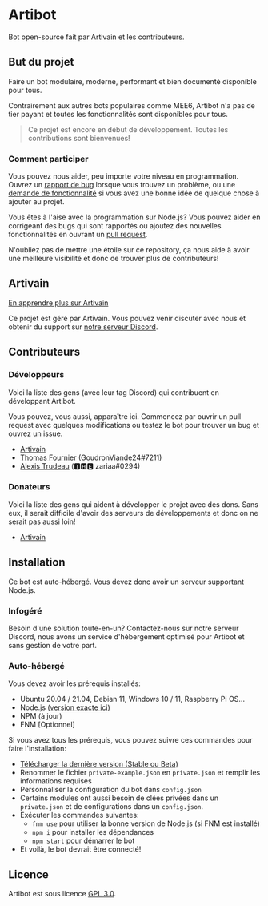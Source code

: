 # Artibot
Bot open-source fait par Artivain et les contributeurs.

## But du projet
Faire un bot modulaire, moderne, performant et bien documenté disponible pour tous. 

Contrairement aux autres bots populaires comme MEE6, Artibot n'a pas de tier payant et toutes les fonctionnalités sont disponibles pour tous. 

> Ce projet est encore en début de développement. Toutes les contributions sont bienvenues!

### Comment participer
Vous pouvez nous aider, peu importe votre niveau en programmation. Ouvrez un [rapport de bug](https://github.com/Artivain/artibot/issues/new?assignees=&labels=bug&template=rapport_bug.md&title=%5BBug+report%5D) lorsque vous trouvez un problème, ou une [demande de fonctionnalité](https://github.com/Artivain/artibot/issues/new?assignees=&labels=enhancement&template=demande_fonctionnalite.md&title=%5BFeature+request%5D) si vous avez une bonne idée de quelque chose à ajouter au projet.

Vous êtes à l'aise avec la programmation sur Node.js? Vous pouvez aider en corrigeant des bugs qui sont rapportés ou ajoutez des nouvelles fonctionnalités en ouvrant un [pull request](https://github.com/Artivain/artibot/compare).

N'oubliez pas de mettre une étoile sur ce repository, ça nous aide à avoir une meilleure visibilité et donc de trouver plus de contributeurs!

## Artivain
[En apprendre plus sur Artivain](https://artivain.com/)

Ce projet est géré par Artivain. Vous pouvez venir discuter avec nous et obtenir du support sur [notre serveur Discord](https://discord.artivain.com/).

## Contributeurs

### Développeurs
Voici la liste des gens (avec leur tag Discord) qui contribuent en développant Artibot.

Vous pouvez, vous aussi, apparaître ici. Commencez par ouvrir un pull request avec quelques modifications ou testez le bot pour trouver un bug et ouvrez un issue.

 - [Artivain](https://github.com/Artivain)
 - [Thomas Fournier](https://github.com/GoudronViande24) (GoudronViande24#7211)
 - [Alexis Trudeau](https://github.com/Zariaa27) (🆃🅷🅴 zariaa#0294)

### Donateurs
Voici la liste des gens qui aident à développer le projet avec des dons. Sans eux, il serait difficile d'avoir des serveurs de développements et donc on ne serait pas aussi loin!

 - [Artivain](https://github.com/Artivain)

## Installation
Ce bot est auto-hébergé. Vous devez donc avoir un serveur supportant Node.js.

### Infogéré
Besoin d'une solution toute-en-un? Contactez-nous sur notre serveur Discord, nous avons un service d'hébergement optimisé pour Artibot et sans gestion de votre part.

### Auto-hébergé
Vous devez avoir les prérequis installés:
 - Ubuntu 20.04 / 21.04, Debian 11, Windows 10 / 11, Raspberry Pi OS...
 - Node.js ([version exacte ici](.node-version))
 - NPM (à jour)
 - FNM [Optionnel]

Si vous avez tous les prérequis, vous pouvez suivre ces commandes pour faire l'installation:
 - [Télécharger la dernière version (Stable ou Beta)](https://github.com/Artivain/artibot/releases)
 - Renommer le fichier `private-example.json` en `private.json` et remplir les informations requises
 - Personnaliser la configuration du bot dans `config.json`
 - Certains modules ont aussi besoin de clées privées dans un `private.json` et de configurations dans un `config.json`.
 - Exécuter les commandes suivantes:
	 - `fnm use` pour utiliser la bonne version de Node.js (si FNM est installé)
	 - `npm i` pour installer les dépendances
	 - `npm start` pour démarrer le bot
 - Et voilà, le bot devrait être connecté!

## Licence
Artibot est sous licence [GPL 3.0](LICENSE).